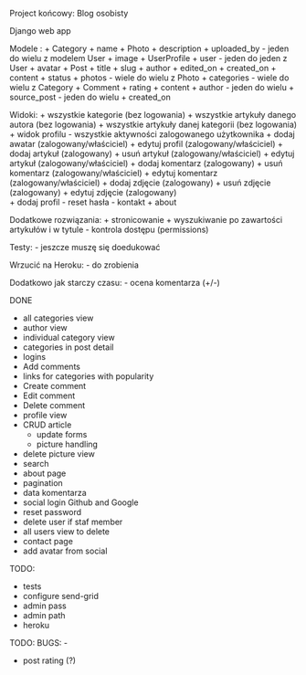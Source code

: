 Project końcowy: Blog osobisty

Django web app

Modele :
    + Category
        + name
    + Photo
        + description
        + uploaded_by - jeden do wielu z modelem User
        + image
    + UserProfile
        + user - jeden do jeden z User
        + avatar
    + Post
        + title
        + slug
        + author
        + edited_on
        + created_on
        + content
        + status
        + photos - wiele do wielu z Photo
        + categories - wiele do wielu z Category
    + Comment
        + rating
        + content
        + author - jeden do wielu
        + source_post - jeden do wielu
        + created_on

Widoki:
    + wszystkie kategorie (bez logowania)
    + wszystkie artykuły danego autora (bez logowania)
    + wszystkie artykuły danej kategorii (bez logowania)
    + widok profilu - wszystkie aktywności zalogowanego użytkownika
    + dodaj awatar (zalogowany/właściciel)
    + edytuj profil (zalogowany/właściciel)
    + dodaj artykuł (zalogowany)
    + usuń artykuł (zalogowany/właściciel)
    + edytuj artykuł (zalogowany/właściciel)
    + dodaj komentarz (zalogowany)
    + usuń komentarz (zalogowany/właściciel)
    + edytuj komentarz (zalogowany/właściciel)
    + dodaj zdjęcie (zalogowany)
    + usuń zdjęcie (zalogowany)
    + edytuj zdjęcie (zalogowany)   
    + dodaj profil
    - reset hasła 
    - kontakt
    + about

Dodatkowe rozwiązania:
    + stronicowanie
    + wyszukiwanie po zawartości artykułów i w tytule
    - kontrola dostępu (permissions)

Testy:
    - jeszcze muszę się doedukować

Wrzucić na Heroku:
    - do zrobienia

Dodatkowo jak starczy czasu:
    - ocena komentarza (+/-)


DONE
+ all categories view
+ author view
+ individual category view
+ categories in post detail
+ logins
+ Add comments
+ links for categories with popularity
+ Create comment
+ Edit comment
+ Delete comment
+ profile view
+ CRUD article
    + update forms
    + picture handling
+ delete picture view
+ search
+ about page
+ pagination
+ data komentarza
+ social login Github and Google
+ reset password
+ delete user if staf member
+ all users view to delete
+ contact page
+ add avatar from social

TODO:
- tests
- configure send-grid
- admin pass
- admin path
- heroku

TODO: BUGS:
    - 
- post rating (?)